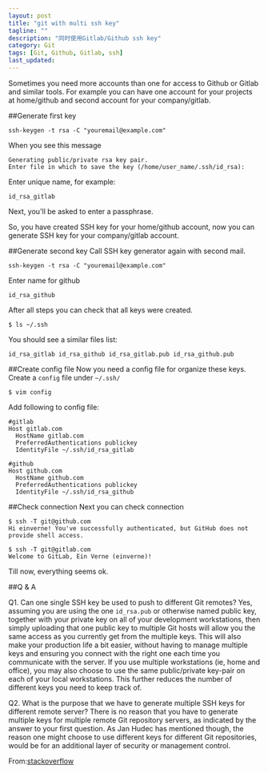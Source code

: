 ```yaml
---
layout: post
title: "git with multi ssh key"
tagline: ""
description: "同时使用Gitlab/Github ssh key"
category: Git
tags: [Git, Github, Gitlab, ssh]
last_updated: 
---
```


Sometimes you need more accounts than one for access to Github or Gitlab and similar tools. For example you can have one account for your projects at home/github and second account for your company/gitlab.

##Generate first key

	ssh-keygen -t rsa -C "youremail@example.com"

When you see this message

	Generating public/private rsa key pair.
	Enter file in which to save the key (/home/user_name/.ssh/id_rsa):

Enter unique name, for example:

	id_rsa_gitlab

Next, you'll be asked to enter a passphrase.

So, you have created SSH key for your home/github account, now you can generate SSH key for your company/gitlab account.

##Generate second key
Call SSH key generator again with second mail.

	ssh-keygen -t rsa -C "youremail@example.com"

Enter name for github

	id_rsa_github

After all steps you can check that all keys were created.

	$ ls ~/.ssh

You should see a similar files list:

	id_rsa_gitlab id_rsa_github id_rsa_gitlab.pub id_rsa_github.pub

##Create config file
Now you need a config file for organize these keys. Create a `config` file under `~/.ssh/`

	$ vim config

Add following to config file:

	#gitlab
	Host gitlab.com
	  HostName gitlab.com
	  PreferredAuthentications publickey
	  IdentityFile ~/.ssh/id_rsa_gitlab
	
	#github
	Host github.com
	  HostName github.com
	  PreferredAuthentications publickey
	  IdentityFile ~/.ssh/id_rsa_github

##Check connection
Next you can check connection

	$ ssh -T git@github.com
	Hi einverne! You've successfully authenticated, but GitHub does not provide shell access.
	
	$ ssh -T git@gitlab.com
	Welcome to GitLab, Ein Verne (einverne)!

Till now, everything seems ok.

##Q & A

Q1. Can one single SSH key be used to push to different Git remotes?
Yes, assuming you are using the one `id_rsa.pub` or otherwise named public key, together with your private key on all of your development workstations, then simply uploading that one public key to multiple Git hosts will allow you the same access as you currently get from the multiple keys.
This will also make your production life a bit easier, without having to manage multiple keys and ensuring you connect with the right one each time you communicate with the server.
If you use multiple workstations (ie, home and office), you may also choose to use the same public/private key-pair on each of your local workstations. This further reduces the number of different keys you need to keep track of.

Q2. What is the purpose that we have to generate multiple SSH keys for different remote server?
There is no reason that you have to generate multiple keys for multiple remote Git repository servers, as indicated by the answer to your first question.
As Jan Hudec has mentioned though, the reason one might choose to use different keys for different Git repositories, would be for an additional layer of security or management control.

From:[stackoverflow](http://stackoverflow.com/questions/18574958/can-one-single-ssh-key-be-used-to-push-to-different-git-remotes)
